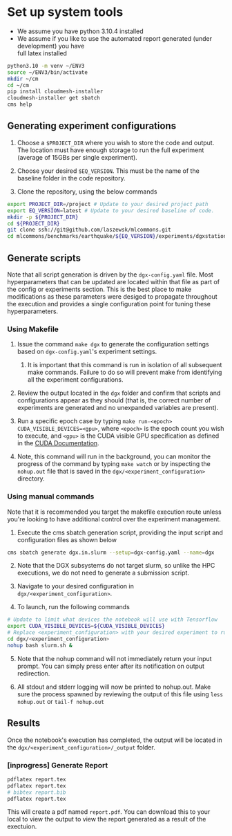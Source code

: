 # Set up system tools

* We assume you have python 3.10.4 installed 
* We assume if you like to use the automated report generated (under development) you have  
  full latex installed

  
```bash
python3.10 -m venv ~/ENV3
source ~/ENV3/bin/activate
mkdir ~/cm
cd ~/cm
pip install cloudmesh-installer
cloudmesh-installer get sbatch
cms help
```

## Generating experiment configurations

1. Choose a `$PROJECT_DIR` where you wish to store the code and output.  The location must have enough storage to run the full experiment (average of 15GBs per single experiment).

2. Choose your desired `$EQ_VERSION`.  This must be the name of the baseline folder in the code repository.

3. Clone the repository, using the below commands


```bash
export PROJECT_DIR=/project # Update to your desired project path
export EQ_VERSION=latest # Update to your desired baseline of code.
mkdir -p ${PROJECT_DIR}
cd ${PROJECT_DIR}
git clone ssh://git@github.com/laszewsk/mlcommons.git 
cd mlcommons/benchmarks/earthquake/${EQ_VERSION}/experiments/dgxstation
```

## Generate scripts

Note that all script generation is driven by the `dgx-config.yaml` file.
Most hyperparameters that can be updated are located within that file as part of the config or experiments section.
This is the best place to make modifications as these parameters were desiged to propagate throughout the execution and provides a single configuration point for tuning these hyperparameters.

### Using Makefile

1. Issue the command `make dgx` to generate the configuration settings based on `dgx-config.yaml`'s experiment settings.

   1. It is important that this command is run in isolation of all subsequent make commands.  Failure to do so will prevent make from identifying all the experiment configurations.

2. Review the output located in the `dgx` folder and confirm that scripts and configurations appear as they should (that is, the correct number of experiments are generated and no unexpanded variables are present).

3. Run a specific epoch case by typing `make run-<epoch> CUDA_VISIBLE_DEVICES=<gpu>`, where `<epoch>` is the epoch count you wish to execute, and `<gpu>` is the CUDA visible GPU specification as defined in the [CUDA Documentation](https://docs.nvidia.com/cuda/cuda-c-programming-guide/index.html#env-vars).

4. Note, this command will run in the background, you can monitor the progress of the command by typing `make watch` or by inspecting the `nohup.out` file that is saved in the `dgx/<experiment_configuration>` directory.


### Using manual commands

Note that it is recommended you target the makefile execution route unless you're looking to have additional control over the experiment management.

1.  Execute the cms sbatch generation script, providing the input script and configuration files as shown below

```bash
cms sbatch generate dgx.in.slurm --setup=dgx-config.yaml --name=dgx
```

2. Note that the DGX subsystems do not target slurm, so unlike the HPC executions, we do not need to generate a submission script.

3. Navigate to your desired configuration in `dgx/<experiment_configuration>`.

4. To launch, run the following commands

```bash
# Update to limit what devices the notebook will use with Tensorflow
export CUDA_VISIBLE_DEVICES=${CUDA_VISIBLE_DEVICES}
# Replace <experiment_configuration> with your desired experiment to run
cd dgx/<experiment_configuration>
nohup bash slurm.sh &
```

5. Note that the nohup command will not immediately return your input prompt.  You can simply press enter after its notification on output redirection.

6. All stdout and stderr logging will now be printed to nohup.out.  Make sure the process spawned by reviewing the output of this file using `less nohup.out` or `tail-f nohup.out`


## Results

Once the notebook's execution has completed, the output will be located in the `dgx/<experiment_configuration>/_output` folder. 



### [inprogress] Generate Report

```bash
pdflatex report.tex
pdflatex report.tex
# bibtex report.bib
pdflatex report.tex
```

This will create a pdf named `report.pdf`.  You can download this to
your local to view the output to view the report generated as a result
of the exectuion.
